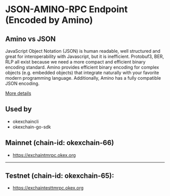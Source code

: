 # JSON-AMINO-RPC Endpoint (Encoded by Amino)

## Amino vs JSON
JavaScript Object Notation (JSON) is human readable, well structured and great for interoperability with Javascript, but it is inefficient. Protobuf3, BER, RLP all exist because we need a more compact and efficient binary encoding standard. Amino provides efficient binary encoding for complex objects (e.g. embedded objects) that integrate naturally with your favorite modern programming language. Additionally, Amino has a fully compatible JSON encoding. 

[More details](https://github.com/tendermint/go-amino)

## Used by
- okexchaincli
- okexchain-go-sdk

## Mainnet (chain-id: okexchain-66)

- https://exchaintmrpc.okex.org


___

## Testnet (chain-id: okexchain-65):

 - https://exchaintesttmrpc.okex.org
 



